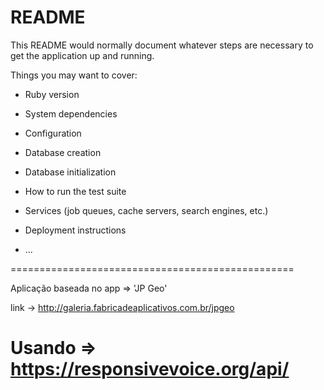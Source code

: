# README

This README would normally document whatever steps are necessary to get the
application up and running.

Things you may want to cover:

* Ruby version

* System dependencies

* Configuration

* Database creation

* Database initialization

* How to run the test suite

* Services (job queues, cache servers, search engines, etc.)

* Deployment instructions

* ...


=================================================

Aplicação baseada no app => 'JP Geo'

link -> http://galeria.fabricadeaplicativos.com.br/jpgeo

# Usando => https://responsivevoice.org/api/